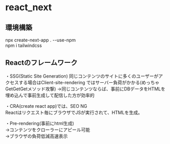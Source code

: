 # react_next

## 環境構築
npx create-next-app . --use-npm  
npm i tailwindcss  

## Reactのフレームワーク
・SSG(Static Site  Generation)
同じコンテンツのサイトに多くのユーザーがアクセスする場合はClient-site-rendering
ではサーバー負荷がかかる(めっちゃGetGetGetメソッド攻撃)
→同じコンテンツならば、事前にDBデータをHTMLを埋め込んで事前生成して配信した方が効率的

・CRA(create react app)では、SEO NG  
Reactはリクエスト毎にブラウザでJSが実行されて、HTMLを生成。　　

・Pre-rendering(事前にhtml生成)  
→コンテンツをクローラーにアピール可能  
→ブラウザの負荷低減高速表示　　


